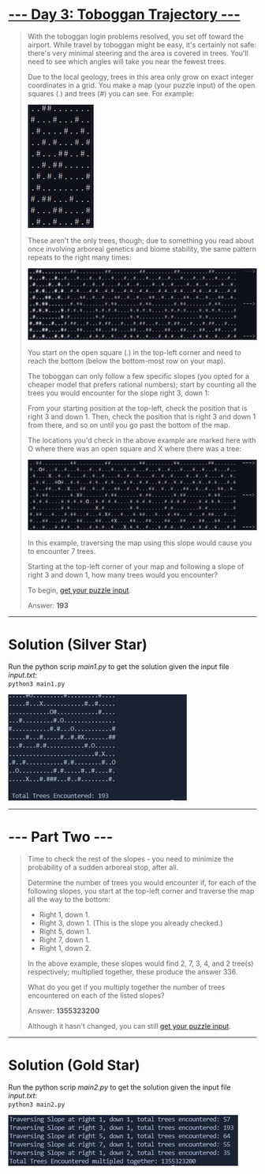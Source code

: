# [--- Day 3: Toboggan Trajectory ---](https://adventofcode.com/2020/day/3)  

> With the toboggan login problems resolved, you set off toward the airport. While travel by toboggan might be easy, it's certainly not safe: there's very minimal steering and the area is covered in trees. You'll need to see which angles will take you near the fewest trees.  
>
> Due to the local geology, trees in this area only grow on exact integer coordinates in a grid. You make a map (your puzzle input) of the open squares (.) and trees (#) you can see. For example:   
>  
> ![](./res/sample1.png)  
> 
> These aren't the only trees, though; due to something you read about once involving arboreal genetics and biome stability, the same pattern repeats to the right many times:  
>
> ![](./res/sample2.png)  
>
> You start on the open square (.) in the top-left corner and need to reach the bottom (below the bottom-most row on your map).  
>
> The toboggan can only follow a few specific slopes (you opted for a cheaper model that prefers rational numbers); start by counting all the trees you would encounter for the slope right 3, down 1:  
>
> From your starting position at the top-left, check the position that is right 3 and down 1. Then, check the position that is right 3 and down 1 from there, and so on until you go past the bottom of the map.  
> 
> The locations you'd check in the above example are marked here with O where there was an open square and X where there was a tree:  
> 
> ![](./res/sample3.png)  
> 
> In this example, traversing the map using this slope would cause you to encounter 7 trees.  
> 
> Starting at the top-left corner of your map and following a slope of right 3 and down 1, how many trees would you encounter?  
>
> To begin, [get your puzzle input](https://adventofcode.com/2020/day/3/input).
>
> Answer: **193**

---  

# Solution (Silver Star)  

Run the python scrip _main1.py_ to get the solution given the input file _input.txt_:  
`python3 main1.py`  

![](./res/total_trees_1.png)

---  

# --- Part Two ---  

> Time to check the rest of the slopes - you need to minimize the probability of a sudden arboreal stop, after all.  
> 
> Determine the number of trees you would encounter if, for each of the following slopes, you start at the top-left corner and traverse the map all the way to the bottom:   
> 
> - Right 1, down 1.  
> - Right 3, down 1. (This is the slope you already checked.)  
> - Right 5, down 1.  
> - Right 7, down 1.  
> - Right 1, down 2.  
> 
> In the above example, these slopes would find 2, 7, 3, 4, and 2 tree(s) respectively; multiplied together, these produce the answer 336.  
> 
> What do you get if you multiply together the number of trees encountered on each of the listed slopes?   
> 
> Answer: **1355323200**
> 
> Although it hasn't changed, you can still [get your puzzle input](https://adventofcode.com/2020/day/3/input).

---  

# Solution (Gold Star)  

Run the python scrip _main2.py_ to get the solution given the input file _input.txt_:  
`python3 main2.py`  

![](./res/total_trees_2.png)
